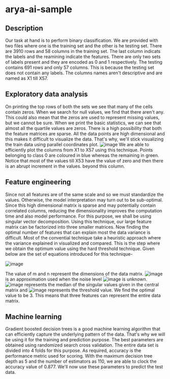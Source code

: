 # arya-ai-sample

## Description
Our task at hand is to perform binary classification. We are provided with two files where one is the training set and the other is he testing set. There are 3910 rows and 58 columns in the training set. The last column indicats the labels and the reamining indicate the features. There are only two sets of labels present and they are encoded as 0 and 1 respectively. The testing contains 691 rows and only 57 columns. This is because the testing set does not contain any labels. The columns names aren't descriptive and are named as X1 till X57. 

## Exploratory data analysis
On printing the top rows of both the sets we see that many of the cells contain zeros. When we search for null values, we find that there aren't any. This could also mean that the zeros are used to represent missing values, but we cannot be sure. When we print the basic statistics, we can see that almost all the quartile values are zeros. There is a high possibility that both the feature matrices are sparse. All the data points are high dimensional and this makes it difficult to visualize the data. That's why, we'll stick visualizing the train data using parallel coordinates plot. 
![image](https://user-images.githubusercontent.com/83799967/135743428-a67c1e82-dca2-4fcf-b0fb-8111bafca1d2.png)
We are able to efficiently plot the columns from X1 to X57 using this technique. Points belonging to class 0 are coloured in blue whereas the remaining in green. Notice that most of the values till X53 have the value of zero and then there is an abrupt increment in the values. beyond this column.

## Feature engineering
Since not all features are of the same scale and so we must standardize the values. Otherwise, the model interpretation may turn out to be sub-optimal. Since this high dimensional matrix is sparse and may potentially contain correlated columns, reducing the dimensionality improves the computation time and also model performance. For this purpose, we shall be using singular vector decomposition. Using this technique, our large feature matrix can be factorized into three smaller matrices. Now finding the optimal number of features that can explain most the data variance is difficult. Most of the convential technique take a heuristic approach where the variance explained in visualized and compared. This is the step where we obtain the optimum value using the hard threshold technique. Given below are the set of equations introduced for this technique-

![image](https://user-images.githubusercontent.com/83799967/135745400-f64cd8ae-c225-4342-8951-7d20fa4ba75c.png)

The value of m and n represent the dimensions of the data matrix. ![image](https://user-images.githubusercontent.com/83799967/135746036-a9286700-08a2-4157-b912-0d51eda6e15c.png) is an approximation used when the noise level ![image](https://user-images.githubusercontent.com/83799967/135745696-cd0024ab-8b44-4b28-a22a-4fdf5e75bbb5.png) is unknown. ![image](https://user-images.githubusercontent.com/83799967/135745735-e5480724-4c1f-4b79-a2d6-839cacf4f2a3.png) represents the median of the singular values given in the central matrix and ![image](https://user-images.githubusercontent.com/83799967/135745876-20e5dca0-89dc-4b92-a817-10728c7d049f.png) represents the threshold value. We find the optimal value to be 3. This means that three features can represent the entire data matrix. 

## Machine learning
Gradient boosted decision trees is a good machine learning algorithm that can efficiently capture the underlying pattern of the data. That's why we will be using it for the training and prediction purpose. The best parameters are obtained using randomized search cross validation. The entire data set is divided into 4 folds for this purpose. As required, accuracy is the performance metric used for scoring. With the maximum decision tree depth as 5 and the number of estimators as 110, we are able to clock the accuracy value of 0.877. We'll now use these parameters to predict the test data.




